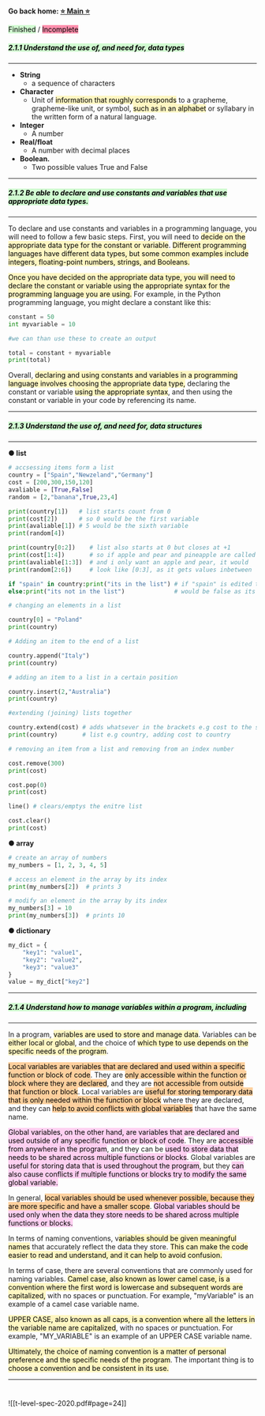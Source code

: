 **Go back home: <a href="https://rockartist33.github.io/testing/">⭐ Main ⭐</a>**

<mark style="background: #BBFABBA6;">Finished</mark> / <mark style="background: #FF5582A6;">Incomplete</mark>


##### <mark style="background: #BBFABBA6;">2.1.1 Understand the use of, and need for, data types</mark>
--------------------------------------------------------------------------
- **String** 
	- a sequence of characters 
- **Character**
	- Unit of <mark style="background: #FFF3A3A6;">information that roughly corresponds</mark> to a grapheme, grapheme-like unit, or symbol, <mark style="background: #FFF3A3A6;">such as in an alphabet</mark> or syllabary in the written form of a natural language. 
- **Integer** 
	- A number 
- **Real/float** 
	- A number with decimal places
- **Boolean.** 
	- Two possible values True and False
--------------------------------------------------------------------------
##### <mark style="background: #BBFABBA6;">2.1.2 Be able to declare and use constants and variables that use appropriate data types.</mark>
--------------------------------------------------------------------------
To declare and use constants and variables in a programming language, you will need to follow a few basic steps. First, you will need to <mark style="background: #FFF3A3A6;">decide on the appropriate data type for the constant or variable</mark>. <mark style="background: #FFF3A3A6;">Different programming languages have different data types, but some common examples include integers, floating-point numbers, strings, and Booleans.</mark>

<mark style="background: #FFF3A3A6;">Once you have decided on the appropriate data type, you will need to declare the constant or variable using the appropriate syntax for the programming language you are using.</mark> For example, in the Python programming language, you might declare a constant like this:

```python
constant = 50
int myvariable = 10

#we can than use these to create an output

total = constant + myvariable
print(total)
```

Overall, <mark style="background: #FFF3A3A6;">declaring and using constants and variables in a programming language involves choosing the appropriate data type,</mark> declaring the constant or variable <mark style="background: #FFF3A3A6;">using the appropriate syntax</mark>, and then using the constant or variable in your code by referencing its name.

--------------------------------------------------------------------------
##### <mark style="background: #BBFABBA6;">2.1.3 Understand the use of, and need for, data structures</mark> 
--------------------------------------------------------------------------
 **● list**
```python
# accsessing items form a list
country = ["Spain","Newzeland","Germany"]
cost = [200,300,150,120]
avaliable = [True,False]
random = [2,"banana",True,23,4]

print(country[1])   # list starts count from 0
print(cost[2])      # so 0 would be the first variable
print(avaliable[1]) # 5 would be the sixth variable
print(random[4])

print(country[0:2])    # list also starts at 0 but closes at +1
print(cost[1:4])       # so if apple and pear and pineapple are called
print(avaliable[1:3])  # and i only want an apple and pear, it would
print(random[2:6])     # look like [0:3], as it gets values inbetween

if "spain" in country:print("its in the list") # if "spain" is edited the output 
else:print("its not in the list")              # would be false as its not in list

# changing an elements in a list

country[0] = "Poland"
print(country)

# Adding an item to the end of a list

country.append("Italy")
print(country)

# adding an item to a list in a certain position

country.insert(2,"Australia")
print(country)

#extending (joining) lists together

country.extend(cost) # adds whatsever in the brackets e.g cost to the starting
print(country)       # list e.g country, adding cost to country

# removing an item from a list and removing from an index number

cost.remove(300)
print(cost)

cost.pop(0)
print(cost)

line() # clears/emptys the enitre list

cost.clear()
print(cost)
```
**● array** 
```python
# create an array of numbers
my_numbers = [1, 2, 3, 4, 5]

# access an element in the array by its index
print(my_numbers[2])  # prints 3

# modify an element in the array by its index
my_numbers[3] = 10
print(my_numbers[3])  # prints 10

```
**● dictionary**
```python
my_dict = {
    "key1": "value1",
    "key2": "value2",
    "key3": "value3"
}
value = my_dict["key2"]
```

--------------------------------------------------------------------------
##### <mark style="background: #BBFABBA6;">2.1.4 Understand how to manage variables within a program, including</mark>
--------------------------------------------------------------------------
In a program, <mark style="background: #FFF3A3A6;">variables are used to store and manage data</mark>. Variables can be <mark style="background: #FFF3A3A6;">either local or global</mark>, and the choice of <mark style="background: #FFF3A3A6;">which type to use depends on the specific needs of the program</mark>.

<mark style="background: #FFB86CA6;">Local variables are variables that are declared and used within a specific function or block of code</mark>. They are <mark style="background: #FFB86CA6;">only accessible within the function or block where they are declared</mark>, and they are <mark style="background: #FFB86CA6;">not accessible from outside that function or block</mark>. Local variables are <mark style="background: #FFB86CA6;">useful for storing temporary data that is only needed within the function or block</mark> where they are declared, and they can <mark style="background: #FFB86CA6;">help to avoid conflicts with global variables</mark> that have the same name.

<mark style="background: #FFB8EBA6;">Global variables, on the other hand, are variables that are declared and used outside of any specific function or block of code</mark>. They are <mark style="background: #FFB8EBA6;">accessible from anywhere in the program</mark>, and they can be <mark style="background: #FFB8EBA6;">used to store data that needs to be shared across multiple functions or blocks</mark>. Global variables are <mark style="background: #FFB8EBA6;">useful for storing data that is used throughout the program</mark>, but they <mark style="background: #FFB8EBA6;">can also cause conflicts if multiple functions or blocks try to modify the same global variable.</mark>

In general, <mark style="background: #FFB86CA6;">local variables should be used whenever possible, because they are more specific and have a smaller scope</mark>. <mark style="background: #FFB8EBA6;">Global variables should be used only when the data they store needs to be shared across multiple functions or blocks.</mark>

In terms of naming conventions, v<mark style="background: #FFF3A3A6;">ariables should be given meaningful names</mark> that accurately reflect the data they store. <mark style="background: #FFF3A3A6;">This can make the code easier to read and understand, and it can help to avoid confusion.</mark>

In terms of case, there are several conventions that are commonly used for naming variables. <mark style="background: #FFF3A3A6;">Camel case, also known as lower camel case, is a convention where the first word is lowercase and subsequent words are capitalized,</mark> with no spaces or punctuation. For example, "myVariable" is an example of a camel case variable name.

<mark style="background: #FFF3A3A6;">UPPER CASE, also known as all caps, is a convention where all the letters in the variable name are capitalized</mark>, with no spaces or punctuation. For example, "MY_VARIABLE" is an example of an UPPER CASE variable name.

<mark style="background: #FFF3A3A6;">Ultimately, the choice of naming convention is a matter of personal preference</mark> <mark style="background: #FFF3A3A6;">and the specific needs of the program</mark>. The important thing is to <mark style="background: #FFF3A3A6;">choose a convention and be consistent in its use.</mark>

--------------------------------------------------------------------------

#
![[t-level-spec-2020.pdf#page=24]]